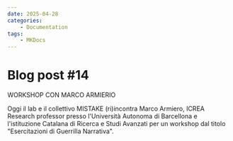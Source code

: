 ```yaml
---
date: 2025-04-28
categories:
    - Documentation
tags:
    - MKDocs
---
```


# Blog post #14

WORKSHOP CON MARCO ARMIERIO

Oggi il lab e il collettivo MISTAKE (ri)incontra Marco Armiero, ICREA Research professor presso l'Università Autonoma di Barcellona e l'istituzione Catalana di Ricerca e Studi Avanzati per un workshop dal titolo "Esercitazioni di Guerrilla Narrativa".